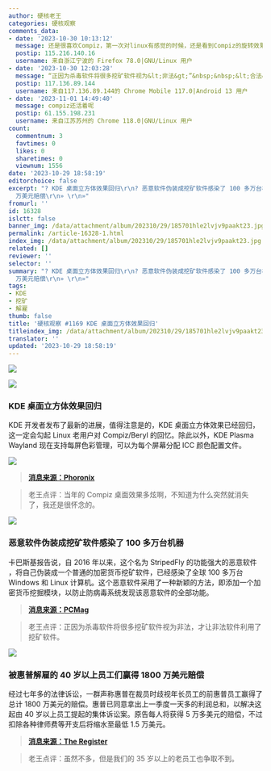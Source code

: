 ```yaml
---
author: 硬核老王
categories: 硬核观察
comments_data:
- date: '2023-10-30 10:13:12'
  message: 还是很喜欢Compiz，第一次对linux有感觉的时候，还是看到Compiz的旋转效果，比当时的windows好看多了！
  postip: 115.216.140.16
  username: 来自浙江宁波的 Firefox 78.0|GNU/Linux 用户
- date: '2023-10-30 12:03:28'
  message: “正因为杀毒软件将很多挖矿软件视为&lt;非法&gt;”&nbsp;&nbsp;&lt;合法&gt;？
  postip: 117.136.89.144
  username: 来自117.136.89.144的 Chrome Mobile 117.0|Android 13 用户
- date: '2023-11-01 14:49:40'
  message: compiz还活着呢
  postip: 61.155.198.231
  username: 来自江苏苏州的 Chrome 118.0|GNU/Linux 用户
count:
  commentnum: 3
  favtimes: 0
  likes: 0
  sharetimes: 0
  viewnum: 1556
date: '2023-10-29 18:58:19'
editorchoice: false
excerpt: "? KDE 桌面立方体效果回归\r\n? 恶意软件伪装成挖矿软件感染了 100 多万台机器\r\n? 被惠普解雇的 40 岁以上员工们赢得 1800
  万美元赔偿\r\n» \r\n»"
fromurl: ''
id: 16328
islctt: false
banner_img: /data/attachment/album/202310/29/185701hle2lvjv9paakt23.jpg
permalink: /article-16328-1.html
index_img: /data/attachment/album/202310/29/185701hle2lvjv9paakt23.jpg
related: []
reviewer: ''
selector: ''
summary: "? KDE 桌面立方体效果回归\r\n? 恶意软件伪装成挖矿软件感染了 100 多万台机器\r\n? 被惠普解雇的 40 岁以上员工们赢得 1800
  万美元赔偿\r\n» \r\n»"
tags:
- KDE
- 挖矿
- 解雇
thumb: false
title: '硬核观察 #1169 KDE 桌面立方体效果回归'
titleindex_img: /data/attachment/album/202310/29/185701hle2lvjv9paakt23.jpg
translator: ''
updated: '2023-10-29 18:58:19'
---
```


![](/data/attachment/album/202310/29/185701hle2lvjv9paakt23.jpg)


![](/data/attachment/album/202310/29/185710f7221ddcvbbkja21.jpg)


### KDE 桌面立方体效果回归


KDE 开发者发布了最新的进展，值得注意是的，KDE 桌面立方体效果已经回归，这一定会勾起 Linux 老用户对 Compiz/Beryl 的回忆。除此以外，KDE Plasma Wayland 现在支持每屏色彩管理，可以为每个屏幕分配 ICC 颜色配置文件。


![](/data/attachment/album/202310/29/185727ye53beuuuun4ssmn.jpg)



> 
> **[消息来源：Phoronix](https://www.phoronix.com/news/KDE-Wayland-Color-Mgmt)**
> 
> 
> 



> 
> 老王点评：当年的 Compiz 桌面效果多炫啊，不知道为什么突然就消失了，我还是很怀念的。
> 
> 
> 


![](/data/attachment/album/202310/29/185744izyjrxyy1u4dx7yj.jpg)


### 恶意软件伪装成挖矿软件感染了 100 多万台机器


卡巴斯基报告说，自 2016 年以来，这个名为 StripedFly 的功能强大的恶意软件 ，将自己伪装成一个普通的加密货币挖矿软件，已经感染了全球 100 多万台 Windows 和 Linux 计算机。这个恶意软件采用了一种新颖的方法，即添加一个加密货币挖掘模块，以防止防病毒系统发现该恶意软件的全部功能。



> 
> **[消息来源：PCMag](https://www.pcmag.com/news/powerful-malware-disguised-as-crypto-miner-infects-1m-plus-windows-linux)**
> 
> 
> 



> 
> 老王点评：正因为杀毒软件将很多挖矿软件视为非法，才让非法软件利用了挖矿软件。
> 
> 
> 


![](/data/attachment/album/202310/29/185759gt4uoklnin43pela.jpg)


### 被惠普解雇的 40 岁以上员工们赢得 1800 万美元赔偿


经过七年多的法律诉讼，一群声称惠普在裁员时歧视年长员工的前惠普员工赢得了总计 1800 万美元的赔偿。惠普已同意拿出上一季度一天多的利润总和，以解决这起由 40 岁以上员工提起的集体诉讼案。原告每人将获得 5 万多美元的赔偿，不过扣除各种律师费等开支后将缩水至最低 1.5 万美元。



> 
> **[消息来源：The Register](https://www.theregister.com/2023/10/27/hp_age_discrimination/)**
> 
> 
> 



> 
> 老王点评：虽然不多，但是我们的 35 岁以上的老员工也争取不到。
> 
> 
>